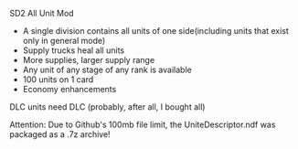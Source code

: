 SD2 All Unit Mod
- A single division contains all units of one side(including units that exist only in general mode)
- Supply trucks heal all units
- More supplies, larger supply range
- Any unit of any stage of any rank is available
- 100 units on 1 card
- Economy enhancements

DLC units need DLC (probably, after all, I bought all)

Attention: Due to Github's 100mb file limit, the UniteDescriptor.ndf was packaged as a .7z archive!
